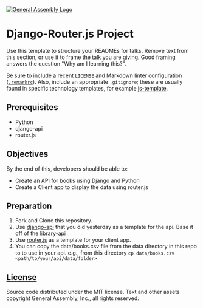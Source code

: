 [![General Assembly Logo](https://camo.githubusercontent.com/1a91b05b8f4d44b5bbfb83abac2b0996d8e26c92/687474703a2f2f692e696d6775722e636f6d2f6b6538555354712e706e67)](https://generalassemb.ly/education/web-development-immersive)

# Django-Router.js Project

Use this template to structure your READMEs for talks. Remove text from this
section, or use it to frame the talk you are giving. Good framing answers the
question "Why am I learning this?".

Be sure to include a recent [`LICENSE`](LICENSE) and Markdown linter
configuration ([`.remarkrc`](.remarkrc)). Also, include an appropriate
`.gitignore`; these are usually found in specific technology templates, for
example [js-template](https://www.github.com/ga-wdi-boston/js-template).

## Prerequisites

-   Python
-   django-api
-   router.js

## Objectives

By the end of this, developers should be able to:

-   Create an API for books using Django and Python
-   Create a Client app to display the data using router.js

## Preparation

1.  Fork and Clone this repository.
1.  Use [django-api](https://github.com/ga-wdi-boston/django-api) that you did
    yesterday as a template for the api. Base it off of the [library-api](https://github.com/ga-wdi-boston/library-api)
1.  Use [router.js](https://github.com/ga-wdi-boston/router.js) as a template
    for your client app.
1.  You can copy the data/books.csv file from the data directory in this repo to
    to use in your api. e.g., from this directory
    `cp data/books.csv <path/to/your/api/data/folder>`

## [License](LICENSE)

Source code distributed under the MIT license. Text and other assets copyright
General Assembly, Inc., all rights reserved.
